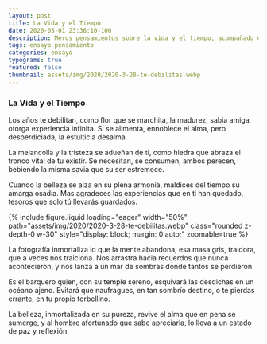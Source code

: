 ```yaml
---
layout: post
title: La Vida y el Tiempo
date: 2020-05-01 23:36:10-100
description: Meros pensamientos sobre la vida y el tiempo, acompañado de una foto enternecedora de una arrantzale jubilado viendo pasar un barco hacia el puerto.
tags: ensayo pensamiento
categories: ensayo
typograms: true
featured: false
thumbnail: assets/img/2020/2020-3-28-te-debilitas.webp
---
```


### La Vida y el Tiempo

Los años te debilitan, como flor que se marchita,
la madurez, sabia amiga, otorga experiencia infinita.
Si se alimenta, ennoblece el alma,
pero desperdiciada, la estulticia desalma.

La melancolía y la tristeza se adueñan de ti,
como hiedra que abraza el tronco vital de tu existir.
Se necesitan, se consumen, ambos perecen,
bebiendo la misma savia que su ser estremece.

Cuando la belleza se alza en su plena armonía,
maldices del tiempo su amarga osadía.
Mas agradeces las experiencias que en ti han quedado,
tesoros que solo tú llevarás guardados.

<div class="text-center">
{% include figure.liquid loading="eager" width="50%" path="assets/img/2020/2020-3-28-te-debilitas.webp" class="rounded z-depth-0 w-30" style="display: block; margin: 0 auto;" zoomable=true %}   
</div>

La fotografía inmortaliza lo que la mente abandona,
esa masa gris, traidora, que a veces nos traiciona.
Nos arrastra hacia recuerdos que nunca acontecieron,
y nos lanza a un mar de sombras donde tantos se perdieron.

Es el barquero quien, con su temple sereno,
esquivará las desdichas en un océano ajeno.
Evitará que naufragues, en tan sombrío destino,
o te pierdas errante, en tu propio torbellino.

La belleza, inmortalizada en su pureza,
revive el alma que en pena se sumerge,
y al hombre afortunado que sabe apreciarla,
lo lleva a un estado de paz y reflexión.